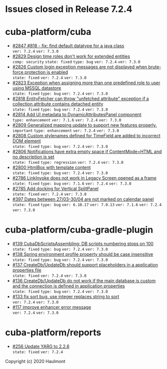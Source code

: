# Issues closed in Release 7.2.4

# cuba-platform/cuba

* [#2847 #818 - fix: find default datatype for a java class](https://github.com/cuba-platform/cuba/pull/2847) \
    `ver: 7.2.4` `ver: 7.3.0` 
* [#2829 Design time roles don't work for extended entities](https://github.com/cuba-platform/cuba/issues/2829) \
    `comp: security` `state: fixed` `type: bug` `ver: 7.2.4` `ver: 7.3.0` 
* [#2826 Custom login exception messages are not displayed when brute-force protection is enabled](https://github.com/cuba-platform/cuba/issues/2826) \
    `state: fixed` `ver: 7.2.4` `ver: 7.3.0` 
* [#2823 Exception when assigning more than one predefined role to user using MSSQL datastore](https://github.com/cuba-platform/cuba/issues/2823) \
    `state: fixed` `type: bug` `ver: 7.2.4` `ver: 7.3.0` 
* [#2818 EntityFetcher can throw "unfetched attribute" exception if a collection attribute contains detached entity](https://github.com/cuba-platform/cuba/issues/2818) \
    `state: fixed` `type: bug` `ver: 7.2.4` `ver: 7.3.0` 
* [#2814 Add UI metadata to DynamicAttributesPanel component](https://github.com/cuba-platform/cuba/issues/2814) \
    `type: enhancement` `ver: 7.1.6` `ver: 7.2.4` `ver: 7.3.0` 
* [#2809 Generalized mapping update to support new features properly.](https://github.com/cuba-platform/cuba/pull/2809) \
    `important` `type: enhancement` `ver: 7.2.4` `ver: 7.3.0` 
* [#2808 Custom stylenames defined for TimeField are added to incorrect DOM element](https://github.com/cuba-platform/cuba/issues/2808) \
    `state: fixed` `type: bug` `ver: 7.2.4` `ver: 7.3.0` 
* [#2806 Notifications have extra empty space if ContentMode=HTML and no description is set](https://github.com/cuba-platform/cuba/issues/2806) \
    `state: fixed` `type: regression` `ver: 7.2.4` `ver: 7.3.0` 
* [#2800 HtmlBox with template content ](https://github.com/cuba-platform/cuba/issues/2800) \
    `state: fixed` `type: bug` `ver: 7.2.4` `ver: 7.3.0` 
* [#2786 LinkInvoke does not work in Legacy Screen opened as a frame](https://github.com/cuba-platform/cuba/issues/2786) \
    `state: fixed` `type: bug` `ver: 7.1.6` `ver: 7.2.4` `ver: 7.3.0` 
* [#2785 Add docking for Vertical SplitPanel](https://github.com/cuba-platform/cuba/pull/2785) \
    `state: fixed` `ver: 7.2.4` `ver: 7.3.0` 
* [#397 Dates between 27/03-30/04 are not marked on calendar panel](https://github.com/cuba-platform/cuba/issues/397) \
    `state: fixed` `type: bug` `ver: 6.10.17` `ver: 7.0.13` `ver: 7.1.6` `ver: 7.2.4` `ver: 7.3.0` 

# cuba-platform/cuba-gradle-plugin

* [#139 CubaDbScriptsAssembling: DB scripts numbering stops on 100](https://github.com/cuba-platform/cuba-gradle-plugin/issues/139) \
    `state: fixed` `type: bug` `ver: 7.2.4` `ver: 7.3.0` 
* [#138 Spring environment profile property should be case insensitive](https://github.com/cuba-platform/cuba-gradle-plugin/issues/138) \
    `state: fixed` `type: bug` `ver: 7.2.4` `ver: 7.3.0` 
* [#137 CreateDb/UpdateDb should support placeholders in a application properties file](https://github.com/cuba-platform/cuba-gradle-plugin/issues/137) \
    `state: fixed` `ver: 7.2.4` `ver: 7.3.0` 
* [#136 CreateDb/UpdateDb do not work if the main database is custom and the connection is defined in application properties](https://github.com/cuba-platform/cuba-gradle-plugin/issues/136) \
    `state: fixed` `type: bug` `ver: 7.2.4` `ver: 7.3.0` 
* [#133 fix sort bug, use integer replaces string to sort](https://github.com/cuba-platform/cuba-gradle-plugin/pull/133) \
    `ver: 7.2.4` `ver: 7.3.0` 
* [#117 improve enhancer error message](https://github.com/cuba-platform/cuba-gradle-plugin/pull/117) \
    `ver: 7.2.4` `ver: 7.3.0` 

# cuba-platform/reports

* [#256 Update YARG to 2.2.6](https://github.com/cuba-platform/reports/issues/256) \
    `state: fixed` `ver: 7.2.4` 


Copyright (c) 2020 Haulmont
